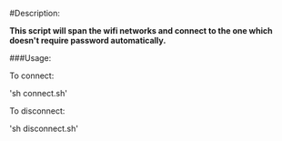 #Description:

**This script will span the wifi networks and connect to the one which doesn't require password automatically.**

###Usage:

To connect: 

'sh connect.sh'

To disconnect:

'sh disconnect.sh'



